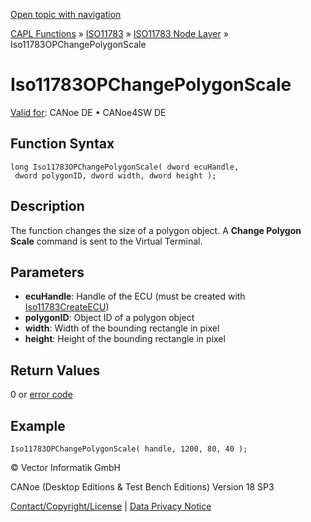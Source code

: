 [Open topic with navigation](../../../../../../CANoeDEFamily.htm#Topics/CAPLFunctions/ISO11783/ISONodeLayer/Functions/CAPLfunctionIso11783OPChangePolygonScale.md)

[CAPL Functions](../../../CAPLfunctions.md) » [ISO11783](../../CAPLfunctionsISO11783Overview.md) » [ISO11783 Node Layer](../CAPLfunctionsISONLOverview.md) » Iso11783OPChangePolygonScale

# Iso11783OPChangePolygonScale

[Valid for](../../../../Shared/FeatureAvailability.md):  CANoe DE • CANoe4SW DE

## Function Syntax

```plaintext
long Iso11783OPChangePolygonScale( dword ecuHandle, 
 dword polygonID, dword width, dword height );
```

## Description

The function changes the size of a polygon object. A **Change Polygon Scale** command is sent to the Virtual Terminal.

## Parameters

- **ecuHandle**: Handle of the ECU (must be created with [Iso11783CreateECU](CAPLfunctionIso11783CreateECU.md))
- **polygonID**: Object ID of a polygon object
- **width**: Width of the bounding rectangle in pixel
- **height**: Height of the bounding rectangle in pixel

## Return Values

0 or [error code](../CAPLfunctionsISONLErrorCodes.md)

## Example

```plaintext
Iso11783OPChangePolygonScale( handle, 1200, 80, 40 );
```

© Vector Informatik GmbH

CANoe (Desktop Editions & Test Bench Editions) Version 18 SP3

[Contact/Copyright/License](../../../../Shared/ContactCopyrightLicense.md) | [Data Privacy Notice](https://www.vector.com/int/en/company/get-info/privacy-policy/)
